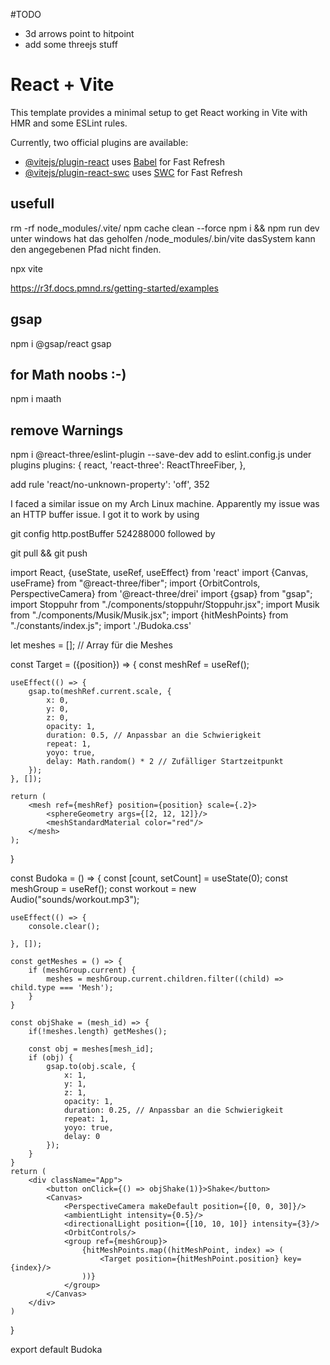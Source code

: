 #TODO
- 3d arrows point to hitpoint
- add some threejs stuff    
# React + Vite

This template provides a minimal setup to get React working in Vite with HMR and some ESLint rules.

Currently, two official plugins are available:

- [@vitejs/plugin-react](https://github.com/vitejs/vite-plugin-react/blob/main/packages/plugin-react/README.md) uses [Babel](https://babeljs.io/) for Fast Refresh
- [@vitejs/plugin-react-swc](https://github.com/vitejs/vite-plugin-react-swc) uses [SWC](https://swc.rs/) for Fast Refresh

## usefull
rm -rf node_modules/.vite/
npm cache clean --force
npm i && npm run dev
unter windows hat das geholfen
/node_modules/.bin/vite dasSystem kann den angegebenen Pfad nicht finden.

npx vite

https://r3f.docs.pmnd.rs/getting-started/examples
## gsap
npm i @gsap/react gsap

## for Math noobs :-)
npm i maath

## remove Warnings
npm i @react-three/eslint-plugin --save-dev
add to eslint.config.js under plugins
plugins: {
react,
'react-three': ReactThreeFiber,
},

add rule
'react/no-unknown-property': 'off',
352

I faced a similar issue on my Arch Linux machine. Apparently my issue was an HTTP buffer issue. I got it to work by using

git config http.postBuffer 524288000
followed by

git pull && git push


import React, {useState, useRef, useEffect} from 'react'
import {Canvas, useFrame} from "@react-three/fiber";
import {OrbitControls, PerspectiveCamera} from '@react-three/drei'
import {gsap} from "gsap";
import Stoppuhr from "./components/stoppuhr/Stoppuhr.jsx";
import Musik from "./components/Musik/Musik.jsx";
import {hitMeshPoints} from "./constants/index.js";
import './Budoka.css'

let meshes = []; // Array für die Meshes

const Target = ({position}) => {
const meshRef = useRef();

    useEffect(() => {
        gsap.to(meshRef.current.scale, {
            x: 0,
            y: 0,
            z: 0,
            opacity: 1,
            duration: 0.5, // Anpassbar an die Schwierigkeit
            repeat: 1,
            yoyo: true,
            delay: Math.random() * 2 // Zufälliger Startzeitpunkt
        });
    }, []);

    return (
        <mesh ref={meshRef} position={position} scale={.2}>
            <sphereGeometry args={[2, 12, 12]}/>
            <meshStandardMaterial color="red"/>
        </mesh>
    );
}

const Budoka = () => {
const [count, setCount] = useState(0);
const meshGroup = useRef();
const workout = new Audio("sounds/workout.mp3");

    useEffect(() => {
        console.clear();

    }, []);

    const getMeshes = () => {
        if (meshGroup.current) {
            meshes = meshGroup.current.children.filter((child) => child.type === 'Mesh');
        }
    }

    const objShake = (mesh_id) => {
        if(!meshes.length) getMeshes();

        const obj = meshes[mesh_id];
        if (obj) {
            gsap.to(obj.scale, {
                x: 1,
                y: 1,
                z: 1,
                opacity: 1,
                duration: 0.25, // Anpassbar an die Schwierigkeit
                repeat: 1,
                yoyo: true,
                delay: 0
            });
        }
    }
    return (
        <div className="App">
            <button onClick={() => objShake(1)}>Shake</button>
            <Canvas>
                <PerspectiveCamera makeDefault position={[0, 0, 30]}/>
                <ambientLight intensity={0.5}/>
                <directionalLight position={[10, 10, 10]} intensity={3}/>
                <OrbitControls/>
                <group ref={meshGroup}>
                    {hitMeshPoints.map((hitMeshPoint, index) => (
                        <Target position={hitMeshPoint.position} key={index}/>
                    ))}
                </group>
            </Canvas>
        </div>
    )
}

export default Budoka